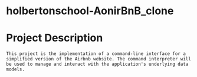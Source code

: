# holbertonschool-AonirBnB_clone
# Project Description
    This project is the implementation of a command-line interface for a simplified version of the Airbnb website. The command interpreter will be used to manage and interact with the application's underlying data models.
